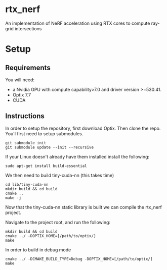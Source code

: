 # rtx_nerf
An implementation of NeRF acceleration using RTX cores to compute ray-grid intersections

# Setup
## Requirements
You will need:
- a Nvidia GPU with compute capability>7.0 and driver version >=530.41.
- Optix 7.7
- CUDA

## Instructions
In order to setup the repository, first download Optix. Then clone
the repo. You'l first need to setup submodules.
```
git submodule init
git submodule update --init --recursive
```

If your Linux doesn't already have them installed install the following:
```
sudo apt-get install build-essential
```

We then need to build tiny-cuda-nn (this takes time)
```
cd lib/tiny-cuda-nn
mkdir build && cd build
cmake ..
make -j
```

Now that the tiny-cuda-nn static library is built we can compile 
the rtx_nerf project.

Navigate to the project root, and run the following:
```
mkdir build && cd build
cmake ../ -DOPTIX_HOME=[/path/to/optix/]
make
```

In order to build in debug mode
```
cmake ../ -DCMAKE_BUILD_TYPE=Debug -DOPTIX_HOME=[/path/to/optix/]
make
```
